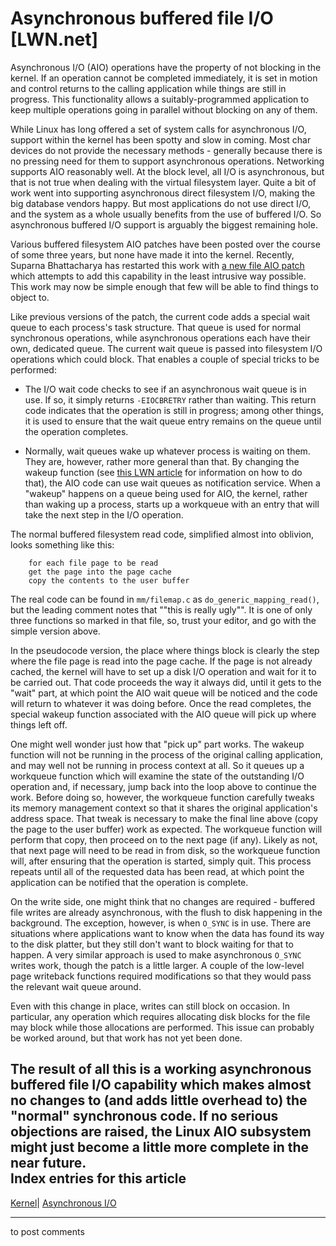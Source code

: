 # Asynchronous buffered file I/O [LWN.net]

Asynchronous I/O (AIO) operations have the property of not blocking in the kernel. If an operation cannot be completed immediately, it is set in motion and control returns to the calling application while things are still in progress. This functionality allows a suitably-programmed application to keep multiple operations going in parallel without blocking on any of them. 

While Linux has long offered a set of system calls for asynchronous I/O, support within the kernel has been spotty and slow in coming. Most char devices do not provide the necessary methods - generally because there is no pressing need for them to support asynchronous operations. Networking supports AIO reasonably well. At the block level, all I/O is asynchronous, but that is not true when dealing with the virtual filesystem layer. Quite a bit of work went into supporting asynchronous direct filesystem I/O, making the big database vendors happy. But most applications do not use direct I/O, and the system as a whole usually benefits from the use of buffered I/O. So asynchronous buffered I/O support is arguably the biggest remaining hole. 

Various buffered filesystem AIO patches have been posted over the course of some three years, but none have made it into the kernel. Recently, Suparna Bhattacharya has restarted this work with [a new file AIO patch](/Articles/216202/) which attempts to add this capability in the least intrusive way possible. This work may now be simple enough that few will be able to find things to object to. 

Like previous versions of the patch, the current code adds a special wait queue to each process's task structure. That queue is used for normal synchronous operations, while asynchronous operations each have their own, dedicated queue. The current wait queue is passed into filesystem I/O operations which could block. That enables a couple of special tricks to be performed: 

  * The I/O wait code checks to see if an asynchronous wait queue is in use. If so, it simply returns `-EIOCBRETRY` rather than waiting. This return code indicates that the operation is still in progress; among other things, it is used to ensure that the wait queue entry remains on the queue until the operation completes. 

  * Normally, wait queues wake up whatever process is waiting on them. They are, however, rather more general than that. By changing the wakeup function (see [this LWN article](http://lwn.net/Articles/22913/) for information on how to do that), the AIO code can use wait queues as notification service. When a "wakeup" happens on a queue being used for AIO, the kernel, rather than waking up a process, starts up a workqueue with an entry that will take the next step in the I/O operation. 




The normal buffered filesystem read code, simplified almost into oblivion, looks something like this: 
    
    
        for each file page to be read
    	get the page into the page cache
    	copy the contents to the user buffer
    

The real code can be found in `mm/filemap.c` as `do_generic_mapping_read()`, but the leading comment notes that ""this is really ugly"". It is one of only three functions so marked in that file, so, trust your editor, and go with the simple version above. 

In the pseudocode version, the place where things block is clearly the step where the file page is read into the page cache. If the page is not already cached, the kernel will have to set up a disk I/O operation and wait for it to be carried out. That code proceeds the way it always did, until it gets to the "wait" part, at which point the AIO wait queue will be noticed and the code will return to whatever it was doing before. Once the read completes, the special wakeup function associated with the AIO queue will pick up where things left off. 

One might well wonder just how that "pick up" part works. The wakeup function will not be running in the process of the original calling application, and may well not be running in process context at all. So it queues up a workqueue function which will examine the state of the outstanding I/O operation and, if necessary, jump back into the loop above to continue the work. Before doing so, however, the workqueue function carefully tweaks its memory management context so that it shares the original application's address space. That tweak is necessary to make the final line above (copy the page to the user buffer) work as expected. The workqueue function will perform that copy, then proceed on to the next page (if any). Likely as not, that next page will need to be read in from disk, so the workqueue function will, after ensuring that the operation is started, simply quit. This process repeats until all of the requested data has been read, at which point the application can be notified that the operation is complete. 

On the write side, one might think that no changes are required - buffered file writes are already asynchronous, with the flush to disk happening in the background. The exception, however, is when `O_SYNC` is in use. There are situations where applications want to know when the data has found its way to the disk platter, but they still don't want to block waiting for that to happen. A very similar approach is used to make asynchronous `O_SYNC` writes work, though the patch is a little larger. A couple of the low-level page writeback functions required modifications so that they would pass the relevant wait queue around. 

Even with this change in place, writes can still block on occasion. In particular, any operation which requires allocating disk blocks for the file may block while those allocations are performed. This issue can probably be worked around, but that work has not yet been done. 

The result of all this is a working asynchronous buffered file I/O capability which makes almost no changes to (and adds little overhead to) the "normal" synchronous code. If no serious objections are raised, the Linux AIO subsystem might just become a little more complete in the near future.  
Index entries for this article  
---  
[Kernel](/Kernel/Index)| [Asynchronous I/O](/Kernel/Index#Asynchronous_IO)  
  


* * *

to post comments 
